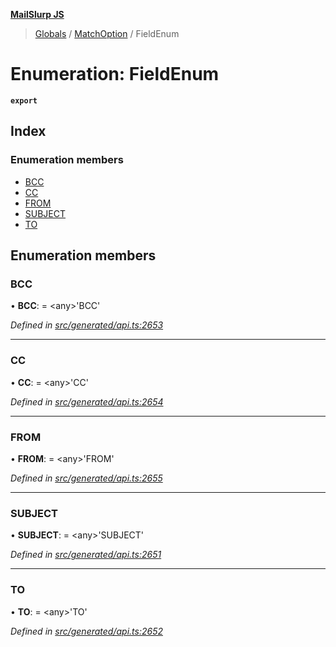 **[MailSlurp JS](../README.md)**

> [Globals](../README.md) / [MatchOption](../modules/matchoption.md) / FieldEnum

# Enumeration: FieldEnum

**`export`** 

## Index

### Enumeration members

* [BCC](matchoption.fieldenum.md#bcc)
* [CC](matchoption.fieldenum.md#cc)
* [FROM](matchoption.fieldenum.md#from)
* [SUBJECT](matchoption.fieldenum.md#subject)
* [TO](matchoption.fieldenum.md#to)

## Enumeration members

### BCC

•  **BCC**:  = \<any>'BCC'

*Defined in [src/generated/api.ts:2653](https://github.com/mailslurp/mailslurp-client/blob/d7397d3/src/generated/api.ts#L2653)*

___

### CC

•  **CC**:  = \<any>'CC'

*Defined in [src/generated/api.ts:2654](https://github.com/mailslurp/mailslurp-client/blob/d7397d3/src/generated/api.ts#L2654)*

___

### FROM

•  **FROM**:  = \<any>'FROM'

*Defined in [src/generated/api.ts:2655](https://github.com/mailslurp/mailslurp-client/blob/d7397d3/src/generated/api.ts#L2655)*

___

### SUBJECT

•  **SUBJECT**:  = \<any>'SUBJECT'

*Defined in [src/generated/api.ts:2651](https://github.com/mailslurp/mailslurp-client/blob/d7397d3/src/generated/api.ts#L2651)*

___

### TO

•  **TO**:  = \<any>'TO'

*Defined in [src/generated/api.ts:2652](https://github.com/mailslurp/mailslurp-client/blob/d7397d3/src/generated/api.ts#L2652)*
